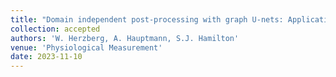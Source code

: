 ```yaml
---
title: "Domain independent post-processing with graph U-nets: Applications to Electrical Impedance Tomographic Imaging"
collection: accepted
authors: 'W. Herzberg, A. Hauptmann, S.J. Hamilton'
venue: 'Physiological Measurement'
date: 2023-11-10
---
```

